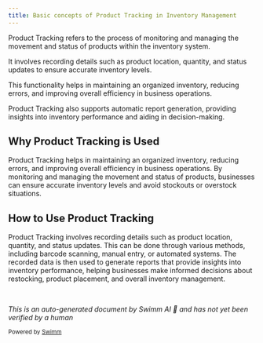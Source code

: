 ```yaml
---
title: Basic concepts of Product Tracking in Inventory Management
---
```

Product Tracking refers to the process of monitoring and managing the movement and status of products within the inventory system.

It involves recording details such as product location, quantity, and status updates to ensure accurate inventory levels.

This functionality helps in maintaining an organized inventory, reducing errors, and improving overall efficiency in business operations.

Product Tracking also supports automatic report generation, providing insights into inventory performance and aiding in decision-making.

## Why Product Tracking is Used

Product Tracking helps in maintaining an organized inventory, reducing errors, and improving overall efficiency in business operations. By monitoring and managing the movement and status of products, businesses can ensure accurate inventory levels and avoid stockouts or overstock situations.

## How to Use Product Tracking

Product Tracking involves recording details such as product location, quantity, and status updates. This can be done through various methods, including barcode scanning, manual entry, or automated systems. The recorded data is then used to generate reports that provide insights into inventory performance, helping businesses make informed decisions about restocking, product placement, and overall inventory management.

&nbsp;

*This is an auto-generated document by Swimm AI 🌊 and has not yet been verified by a human*

<SwmMeta version="3.0.0" repo-id="Z2l0aHViJTNBJTNBa2VsbG8lM0ElM0Fzd2ltbWlv" repo-name="kello"><sup>Powered by [Swimm](/)</sup></SwmMeta>

